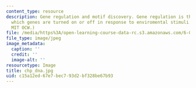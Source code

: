 ```yaml
---
content_type: resource
description: Gene regulation and motif discovery. Gene regulation is the process by
  which genes are turned on or off in response to enviromental stimuli. (Figure by
  MIT OCW.)
file: /media/https%3A/open-learning-course-data-rc.s3.amazonaws.com/6-096-algorithms-for-computational-biology-spring-2005/c15a12ed67e7bec793d2bf328be67b93_chp_dna.jpg
file_type: image/jpeg
image_metadata:
  caption: ''
  credit: ''
  image-alt: ''
resourcetype: Image
title: chp_dna.jpg
uid: c15a12ed-67e7-bec7-93d2-bf328be67b93
---
```

